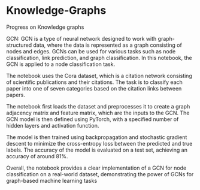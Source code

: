 # Knowledge-Graphs
Progress on Knowledge graphs


GCN:
GCN is a type of neural network designed to work with graph-structured data, where the data is represented as a graph consisting of nodes and edges. GCNs can be used for various tasks such as node classification, link prediction, and graph classification. In this notebook, the GCN is applied to a node classification task.

The notebook uses the Cora dataset, which is a citation network consisting of scientific publications and their citations. The task is to classify each paper into one of seven categories based on the citation links between papers.

The notebook first loads the dataset and preprocesses it to create a graph adjacency matrix and feature matrix, which are the inputs to the GCN. The GCN model is then defined using PyTorch, with a specified number of hidden layers and activation function.

The model is then trained using backpropagation and stochastic gradient descent to minimize the cross-entropy loss between the predicted and true labels. The accuracy of the model is evaluated on a test set, achieving an accuracy of around 81%.

Overall, the notebook provides a clear implementation of a GCN for node classification on a real-world dataset, demonstrating the power of GCNs for graph-based machine learning tasks
